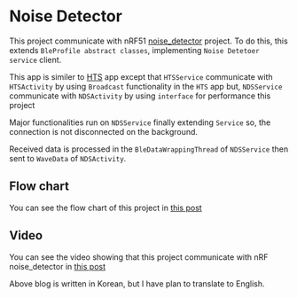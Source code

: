 # Noise Detector

This project communicate with nRF51 [noise_detector](https://github.com/JoonDong2/nRF51/tree/master/noise_detector) project. To do this, this extends `BleProfile abstract classes`, implementing `Noise Detetoer service` client. 

This app is similer to [HTS](https://github.com/NordicSemiconductor/Android-nRF-Toolbox/tree/master/app/src/main/java/no/nordicsemi/android/nrftoolbox/hts) app except that `HTSService` communicate with `HTSActivity` by using `Broadcast` functionality in the `HTS` app but, `NDSService` communicate with `NDSActivity` by using `interface` for performance this project

Major functionalities run on `NDSService` finally extending `Service` so, the connection is not disconnected on the background.

Received data is processed in the `BleDataWrappingThread` of `NDSService` then sent to `WaveData` of `NDSActivity`.

## Flow chart

You can see the flow chart of this project in [this post](http://joondong.tistory.com/54?category=684945)

## Video

You can see the video showing that this project communicate with nRF noise_detector in [this post](http://joondong.tistory.com/28?category=651762)

Above blog is written in Korean, but I have plan to translate to English.